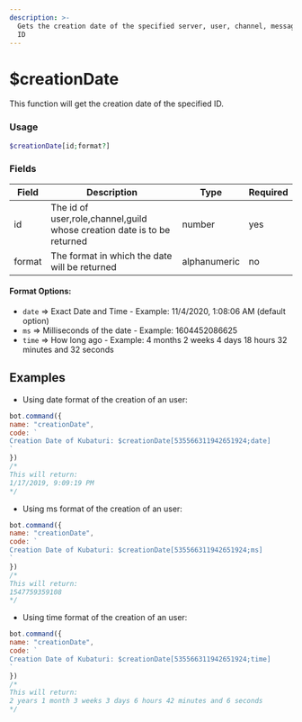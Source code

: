 ```yaml
---
description: >-
  Gets the creation date of the specified server, user, channel, message or role
  ID
---
```


# $creationDate

This function will get the creation date of the specified ID.

### Usage

```php
$creationDate[id;format?]
```

### Fields

| Field  | Description                                                             | Type         | Required |
| ------ | ----------------------------------------------------------------------- | ------------ | -------- |
| id     | The id of user,role,channel,guild whose creation date is to be returned | number       | yes      |
| format | The format in which the date will be returned                           | alphanumeric | no       |

#### Format Options:

* `date` => Exact Date and Time - Example: 11/4/2020, 1:08:06 AM (default option)
* `ms` => Milliseconds of the date - Example: 1604452086625
* `time` => How long ago - Example: 4 months 2 weeks 4 days 18 hours 32 minutes and 32 seconds

## Examples

* Using date format of the creation of an user:

```javascript
bot.command({
name: "creationDate",
code: `
Creation Date of Kubaturi: $creationDate[535566311942651924;date]
`
}) 
/*
This will return:
1/17/2019, 9:09:19 PM
*/
```

* Using ms format of the creation of an user:

```javascript
bot.command({
name: "creationDate",
code: `
Creation Date of Kubaturi: $creationDate[535566311942651924;ms]
`
}) 
/*
This will return:
1547759359108
*/
```

* Using time format of the creation of an user:

```javascript
bot.command({
name: "creationDate",
code: `
Creation Date of Kubaturi: $creationDate[535566311942651924;time]
`
}) 
/*
This will return:
2 years 1 month 3 weeks 3 days 6 hours 42 minutes and 6 seconds
*/
```
